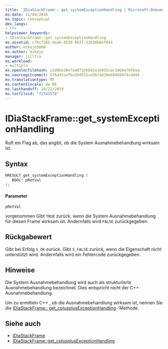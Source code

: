 ```yaml
---
title: 'IDiaStackFrame:: get_systemExceptionHandling | Microsoft-Dokumentation'
ms.date: 11/04/2016
ms.topic: conceptual
dev_langs:
- C++
helpviewer_keywords:
- IDiaStackFrame::get_systemExceptionHandling
ms.assetid: c76cf265-dea0-4159-883f-32b50bbef044
author: mikejo5000
ms.author: mikejo
manager: jillfra
ms.workload:
- multiple
ms.openlocfilehash: c2d0be30e7aa07326bd2a1b955cac3d6be78f6aa
ms.sourcegitcommit: 5f6ad1cefbcd3d531ce587ad30e684684f4c4d44
ms.translationtype: MT
ms.contentlocale: de-DE
ms.lasthandoff: 10/22/2019
ms.locfileid: "72741578"
---
```

# <a name="idiastackframeget_systemexceptionhandling"></a>IDiaStackFrame::get_systemExceptionHandling
Ruft ein Flag ab, das angibt, ob die System Ausnahmebehandlung wirksam ist.

## <a name="syntax"></a>Syntax

```C++
HRESULT get_systemExceptionHandling ( 
   BOOL* pRetVal
);
```

#### <a name="parameters"></a>Parameter
 `pRetVal`

vorgenommen Gibt `TRUE` zurück, wenn die System Ausnahmebehandlung für diesen Frame wirksam ist. Andernfalls wird `FALSE` zurückgegeben.

## <a name="return-value"></a>Rückgabewert
 Gibt bei Erfolg `S_OK` zurück. Gibt `S_FALSE` zurück, wenn die Eigenschaft nicht unterstützt wird. Andernfalls wird ein Fehlercode zurückgegeben.

## <a name="remarks"></a>Hinweise
 Die System Ausnahmebehandlung wird auch als strukturierte Ausnahmebehandlung bezeichnet. Dies entspricht nicht der C++ Ausnahmebehandlung.

 Um zu ermitteln C++ , ob die Ausnahmebehandlung wirksam ist, nennen Sie die [IDiaStackFrame:: get_cplusplusExceptionHandling](../../debugger/debug-interface-access/idiastackframe-get-cplusplusexceptionhandling.md) -Methode.

## <a name="see-also"></a>Siehe auch
- [IDiaStackFrame](../../debugger/debug-interface-access/idiastackframe.md)
- [IDiaStackFrame::get_cplusplusExceptionHandling](../../debugger/debug-interface-access/idiastackframe-get-cplusplusexceptionhandling.md)